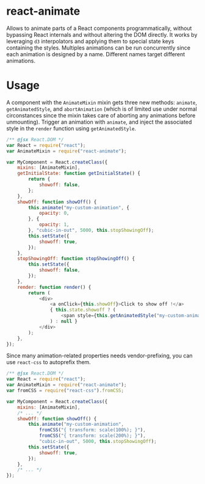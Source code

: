 react-animate
=============
Allows to animate parts of a React components programmatically, without bypassing React internals and without altering the DOM directly.
It works by leveraging `d3` interpolators and applying them to special state keys containing the styles.
Multiples animations can be run concurrently since each animation is designed by a name. Different names target different animations.

Usage
=====
A component with the `AnimateMixin` mixin gets three new methods: `animate`, `getAnimatedStyle`, and `abortAnimation` (which is of limited use under normal circonstances
since the mixin takes care of aborting any animations before unmounting).
Trigger an animation with `animate`, and inject the associated style in the `render` function using `getAnimatedStyle`.
```js
/** @jsx React.DOM */
var React = require("react");
var AnimateMixin = require("react-animate");

var MyComponent = React.createClass({
	mixins: [AnimateMixin],
	getInitialState: function getInitialState() {
		return {
			showoff: false,
		};
	},
	showOff: function showOff() {
		this.animate("my-custom-animation", {
			opacity: 0,
		}, {
			opacity: 1,
		}, "cubic-in-out", 5000, this.stopShowingOff);
		this.setState({
			showoff: true,
		});
	},
	stopShowingOff: function stopShowingOff() {
		this.setState({
			showoff: false,
		});
	},
	render: function render() {
		return (
			<div>
				<a onClick={this.showOff}>Click to show off !</a>
				{ this.state.showoff ? (
					<span style={this.getAnimatedStyle("my-custom-animation")}>What a show off !</span>
				) : null }
			</div>
		);
	},
});
```

Since many animation-related properties needs vendor-prefixing, you can use `react-css` to autoprefix them.
```js
/** @jsx React.DOM */
var React = require("react");
var AnimateMixin = require("react-animate");
var fromCSS = require("react-css").fromCSS;

var MyComponent = React.createClass({
	mixins: [AnimateMixin],
	/* ... */
	showOff: function showOff() {
		this.animate("my-custom-animation",
			fromCSS("{ transform: scale(100%); }"),
			fromCSS("{ transform: scale(200%); }"),
			"cubic-in-out", 5000, this.stopShowingOff);
		this.setState({
			showoff: true,
		});
	},
	/* ... */
});
```